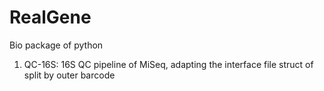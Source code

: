 # RealGene
Bio package of python 

1. QC-16S:
  16S QC pipeline of MiSeq, adapting the interface file struct of split by outer barcode
